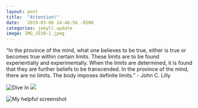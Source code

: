 ```yaml
---
layout: post
title:  "Attention!"
date:   2019-03-08 14:46:56 -0500
categories: jekyll update
image: IMG_3230-1.jpeg
---
```




“In the province of the mind, what one believes to be true, either is true or becomes true within certain limits. These limits are to be found experientially and experimentally. When the limits are determined, it is found that they are further beliefs to be transcended. In the province of the mind, there are no limits. The body imposes definite limits.” - John C. Lilly 





<img src="/Images/IMG_3230-1.jpeg" alt="Dive In">
<img src="{{site.baseurl}}/img/IMG_3230-1{{post.image}}">



![My helpful screenshot](/Images/IMG_3230-1.jpeg)









